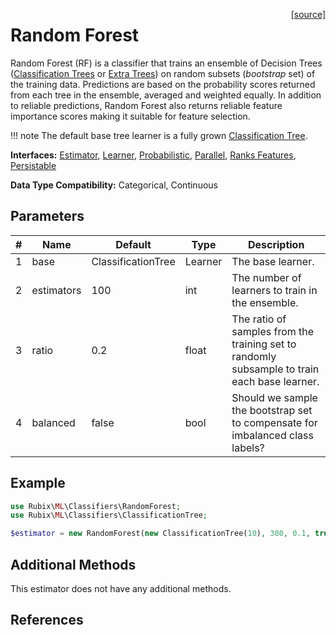 <span style="float:right;"><a href="https://github.com/RubixML/ML/blob/master/src/Classifiers/RandomForest.php">[source]</a></span>

# Random Forest
Random Forest (RF) is a classifier that trains an ensemble of Decision Trees ([Classification Trees](classification-tree.md) or [Extra Trees](extra-tree-classifier.md)) on random subsets (*bootstrap* set) of the training data. Predictions are based on the probability scores returned from each tree in the ensemble, averaged and weighted equally. In addition to reliable predictions, Random Forest also returns reliable feature importance scores making it suitable for feature selection.

!!! note
    The default base tree learner is a fully grown [Classification Tree](classification-tree.md).

**Interfaces:** [Estimator](../estimator.md), [Learner](../learner.md), [Probabilistic](../probabilistic.md), [Parallel](../parallel.md), [Ranks Features](../ranks-features.md), [Persistable](../persistable.md)

**Data Type Compatibility:** Categorical, Continuous

## Parameters
| # | Name | Default | Type | Description |
|---|---|---|---|---|
| 1 | base | ClassificationTree | Learner | The base learner. |
| 2 | estimators | 100 | int | The number of learners to train in the ensemble. |
| 3 | ratio | 0.2 | float | The ratio of samples from the training set to randomly subsample to train each base learner. |
| 4 | balanced | false | bool | Should we sample the bootstrap set to compensate for imbalanced class labels? |

## Example
```php
use Rubix\ML\Classifiers\RandomForest;
use Rubix\ML\Classifiers\ClassificationTree;

$estimator = new RandomForest(new ClassificationTree(10), 300, 0.1, true);
```

## Additional Methods
This estimator does not have any additional methods.

## References
[^1]: L. Breiman. (2001). Random Forests.
[^2]: L. Breiman et al. (2005). Extremely Randomized Trees.